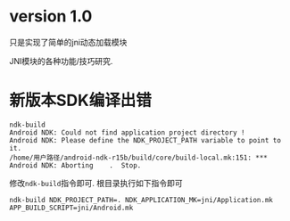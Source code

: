 
# version 1.0
<p>只是实现了简单的jni动态加载模块</p>
JNI模块的各种功能/技巧研究.

# 新版本SDK编译出错

```Shell
ndk-build 
Android NDK: Could not find application project directory !    
Android NDK: Please define the NDK_PROJECT_PATH variable to point to it.    
/home/用户路径/android-ndk-r15b/build/core/build-local.mk:151: *** Android NDK: Aborting    .  Stop.
```
修改`ndk-build`指令即可. 根目录执行如下指令即可
```Shell
ndk-build NDK_PROJECT_PATH=. NDK_APPLICATION_MK=jni/Application.mk APP_BUILD_SCRIPT=jni/Android.mk 
```
